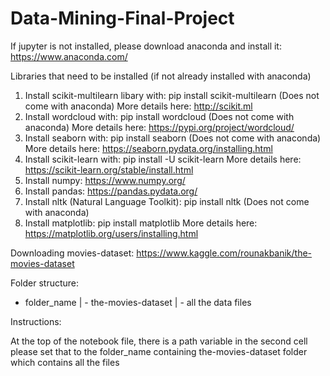 # Data-Mining-Final-Project

If jupyter is not installed, please download anaconda and install it: https://www.anaconda.com/

Libraries that need to be installed (if not already installed with anaconda)
1) Install scikit-multilearn libary with: pip install scikit-multilearn (Does not come with anaconda)
More details here: http://scikit.ml
2) Install wordcloud with: pip install wordcloud (Does not come with anaconda)
 More details here: https://pypi.org/project/wordcloud/
3) Install seaborn with: pip install seaborn (Does not come with anaconda) 
 More details here: https://seaborn.pydata.org/installing.html
 4) Install scikit-learn with: pip install -U scikit-learn
 More details here: https://scikit-learn.org/stable/install.html
 5) Install numpy: https://www.numpy.org/
 6) Install pandas: https://pandas.pydata.org/
 7) Install nltk (Natural Language Toolkit): pip install nltk (Does not come with anaconda)
 8) Install matplotlib: pip install matplotlib 
 More details here: https://matplotlib.org/users/installing.html

Downloading movies-dataset: https://www.kaggle.com/rounakbanik/the-movies-dataset

Folder structure: 
 - folder_name
 | - the-movies-dataset
   | - all the data files

Instructions:

At the top of the notebook file, there is a path variable in the second cell please set that 
to the folder_name containing the-movies-dataset folder which contains all the files

